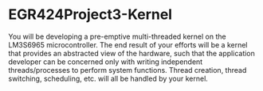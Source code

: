 # EGR424Project3-Kernel
You will be developing a pre-emptive multi-threaded kernel on the LM3S6965 microcontroller. The end result of your efforts will be a kernel that provides an abstracted view of the hardware, such that the application developer can be concerned only with writing independent threads/processes to perform system functions. Thread creation, thread switching, scheduling, etc. will all be handled by your kernel. 
